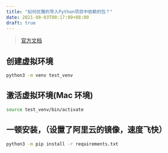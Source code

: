 ```yaml
---
title: "如何优雅的导入Python项目中依赖的包？"
date: 2021-08-03T00:17:09+08:00
draft: true
---
```


> [官方文档](https://docs.python.org/zh-cn/3/tutorial/venv.html)

## 创建虚拟环境

```bash
python3 -m venv test_venv
```

## 激活虚拟环境(**Mac 环境**)

```bash
source test_venv/bin/activate
```

## 一顿安装，（设置了阿里云的镜像，速度飞快）

```bash
python3 -m pip install -r requirements.txt
```